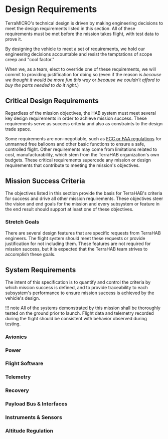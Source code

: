 # Design Requirements

TerraMICRO's technical design is driven by making engineering decisions
to meet the design requirements listed in this section. All of these
requirements must be met before the mission takes flight, with test data
to prove it.

By designing the vehicle to meet a set of requirements, we hold our
engineering decisions accountable and resist the temptations of scope
creep and "cool factor."

When we, as a team, elect to override one of these requirements, we will
commit to providing justification for doing so (even if the reason is
*because we thought it would be more fun this way* or *because we
couldn't afford to buy the parts needed to do it right.*)

## Critical Design Requirements

Regardless of the mission objectives, the HAB system must meet several
key design requirements in order to achieve mission success. These
requirements serve as success criteria and also as constraints to the
design trade space.

Some requirements are non-negotiable, such as [FCC or FAA regulations](https://www.ecfr.gov/cgi-bin/text-idx?rgn=div5&node=14:2.0.1.3.15#sp14.2.101.d)
for unmanned free balloons and other basic functions to ensure a safe,
controlled flight. Other requirements may come from limitations related
to cost, manufacturability, which stem from the TerraHAB organization's
own budgets. These critical requirements supercede any mission or design
requirements that contribute to meeting the mission's objectives.

## Mission Success Criteria

The objectives listed in this section provide the basis for TerraHAB's
criteria for success and drive all other mission requirements. These
objectives steer the vision and end goals for the mission and every
subsystem or feature in the end result should support at least one of
these objectives.

### Stretch Goals

There are several design features that are specific requests from
TerraHAB engineers. The flight system should meet these requests or
provide justification for not including them. These features are not
required for mission success, but it is expected that the TerraHAB team
strives to accomplish these goals.

## System Requirements

The intent of this specification is to quantify and control the criteria
by which mission success is defined, and to provide traceability to each
subsystem's performance to ensure mission success is achieved by the
vehicle's design.

!!! note
    All of the systems demonstrated by this mission shall be thoroughly
    tested on the ground prior to launch. Flight data and telemetry recorded
    during the flight should be consistent with behavior observed during
    testing.

### Avionics

### Power

### Flight Software

### Telemetry

### Recovery

### Payload Bus & Interfaces

### Instruments & Sensors

### Altitude Regulation
